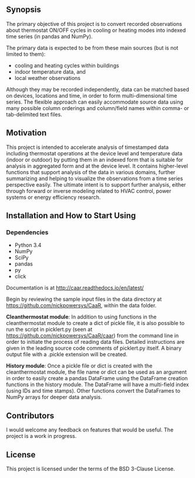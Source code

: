 ## Synopsis

The primary objective of this project is to convert recorded observations about thermostat ON/OFF cycles in cooling or heating modes into indexed time series (in pandas and NumPy).

The primary data is expected to be from these main sources (but is not limited to them):
 
* cooling and heating cycles within buildings
* indoor temperature data, and
* local weather observations

Although they may be recorded independently, data can be matched based on devices, locations and time, in order to form multi-dimensional time series. The flexible approach can easily accommodate source data using many possible column orderings and column/field names within comma- or tab-delimited text files.

## Motivation

This project is intended to accelerate analysis of timestamped data including thermostat operations at the device level and temperature data (indoor or outdoor) by putting them in an indexed form that is suitable for analysis in aggregated form and at the device level. It contains higher-level functions that support analysis of the data in various domains, further summarizing and helping to visualize the observations from a time series perspective easily. The ultimate intent is to support further analysis, either through forward or inverse modeling related to HVAC control, power systems or energy efficiency research.

## Installation and How to Start Using

### Dependencies

* Python 3.4
* NumPy
* SciPy
* pandas
* py
* click

Documentation is at  http://caar.readthedocs.io/en/latest/

Begin by reviewing the sample input files in the data directory at https://github.com/nickpowersys/CaaR, within the data folder.

**Cleanthermostat module**: In addition to using functions in the cleanthermostat module to create a dict of pickle file, it is also possible to run the script in picklert.py (seen at https://github.com/nickpowersys/CaaR/caar) from the command line in order to initiate the process of reading data files. Detailed instructions are given in the leading source code comments of picklert.py itself. A binary output file with a .pickle extension will be created.

**History module**: Once a pickle file or dict is created with the cleanthermostat module, the file name or dict can be used as an argument in order to easily create a pandas DataFrame using the DataFrame creation functions in the history module. The DataFrame will have a multi-field index (using IDs and time stamps). Other functions convert the DataFrames to NumPy arrays for deeper data analysis.

## Contributors

I would welcome any feedback on features that would be useful. The project is a work in progress.

## License

This project is licensed under the terms of the BSD 3-Clause License.
